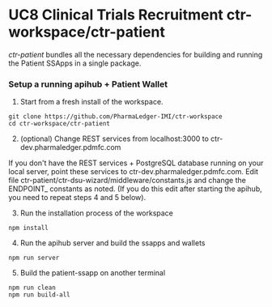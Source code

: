 # UC8 Clinical Trials Recruitment ctr-workspace/ctr-patient

*ctr-patient*  bundles all the necessary dependencies for building and running the Patient SSApps in a single package.


### Setup a running apihub + Patient Wallet 

1. Start from a fresh install of the workspace.

```
git clone https://github.com/PharmaLedger-IMI/ctr-workspace
cd ctr-workspace/ctr-patient
```

2. (optional) Change REST services from localhost:3000 to ctr-dev.pharmaledger.pdmfc.com

If you don't have the REST services + PostgreSQL database running on your local server, point these services to  ctr-dev.pharmaledger.pdmfc.com.
Edit file ctr-patient/ctr-dsu-wizard/middleware/constants.js and change the ENDPOINT_ constants as noted.
(If you do this edit after starting the apihub, you need to repeat steps 4 and 5 below).

3. Run the installation process of the workspace

```
npm install
```

4. Run the apihub server and build the ssapps and wallets

```
npm run server
```

5. Build the patient-ssapp on another terminal

```
npm run clean
npm run build-all
```


